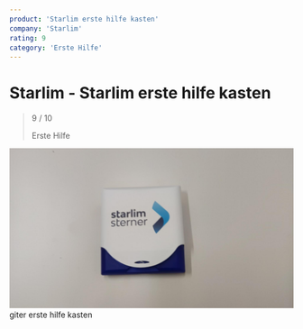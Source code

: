 ```yaml
---
product: 'Starlim erste hilfe kasten'
company: 'Starlim'
rating: 9
category: 'Erste Hilfe'
---
```


# Starlim - Starlim erste hilfe kasten
>
> 9 / 10
>
> Erste Hilfe

![Starlim erste hilfe kasten](assets\starlim-starlim-erste-hilfe-kasten-7bd32f9a-7457-409a-a051-051e02939d48.jpg)
giter erste hilfe kasten
